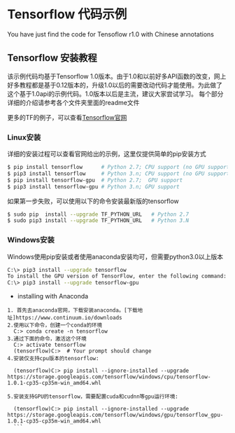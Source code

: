 # Tensorflow 代码示例
You have just find the code for Tensoflow r1.0 with Chinese annotations</br>  
## Tensorflow 安装教程  
该示例代码均基于Tensorflow 1.0版本。由于1.0和以前好多API函数的改变，网上好多教程都是基于0.12版本的，升级1.0以后的需要改动代码才能使用。为此做了这个基于1.0api的示例代码。1.0版本以后是主流，建议大家尝试学习。
每个部分详细的介绍请参考各个文件夹里面的readme文件  

更多的TF的例子，可以查看[Tensorflow官网](https://www.tensorflow.org)
### Linux安装  
  详细的安装过程可以查看官网给出的示例，这里仅提供简单的pip安装方式
  ```bash
 $ pip install tensorflow      # Python 2.7; CPU support (no GPU support)
 $ pip3 install tensorflow     # Python 3.n; CPU support (no GPU support)
 $ pip install tensorflow-gpu  # Python 2.7;  GPU support
 $ pip3 install tensorflow-gpu # Python 3.n; GPU support
 ```
 如果第一步失败，可以使用以下的命令安装最新版的tensorflow
 ```bash
 $ sudo pip  install --upgrade TF_PYTHON_URL   # Python 2.7
 $ sudo pip3 install --upgrade TF_PYTHON_URL   # Python 3.N 
 ```
### Windows安装
  Windows使用pip安装或者使用anaconda安装均可，但需要python3.0以上版本
  ```bash
  C:\> pip3 install --upgrade tensorflow
To install the GPU version of TensorFlow, enter the following command:
  C:\> pip3 install --upgrade tensorflow-gpu
  ```
  * installing with Anaconda
  ```
  1. 首先去anaconda官网，下载安装anaconda。[下载地址]https://www.continuum.io/downloads
  2.使用以下命令，创建一个conda的环境  
    C:> conda create -n tensorflow 
  3.通过下面的命令，激活这个环境  
    C:> activate tensorflow    
    (tensorflow)C:>  # Your prompt should change  
  4.安装仅支持cpu版本的tensorflow:

    (tensorflow)C:> pip install --ignore-installed --upgrade https://storage.googleapis.com/tensorflow/windows/cpu/tensorflow-1.0.1-cp35-cp35m-win_amd64.whl 

  5.安装支持GPU的tensorflow，需要配置cuda和cudnn等gpu运行环境:

    (tensorflow)C:> pip install --ignore-installed --upgrade https://storage.googleapis.com/tensorflow/windows/gpu/tensorflow_gpu-1.0.1-cp35-cp35m-win_amd64.whl 
    ```
    


  

